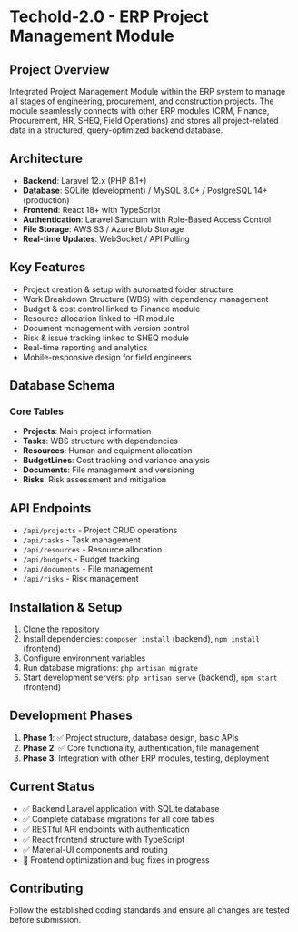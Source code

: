 # Techold-2.0 - ERP Project Management Module

## Project Overview
Integrated Project Management Module within the ERP system to manage all stages of engineering, procurement, and construction projects. The module seamlessly connects with other ERP modules (CRM, Finance, Procurement, HR, SHEQ, Field Operations) and stores all project-related data in a structured, query-optimized backend database.

## Architecture
- **Backend**: Laravel 12.x (PHP 8.1+)
- **Database**: SQLite (development) / MySQL 8.0+ / PostgreSQL 14+ (production)
- **Frontend**: React 18+ with TypeScript
- **Authentication**: Laravel Sanctum with Role-Based Access Control
- **File Storage**: AWS S3 / Azure Blob Storage
- **Real-time Updates**: WebSocket / API Polling

## Key Features
- Project creation & setup with automated folder structure
- Work Breakdown Structure (WBS) with dependency management
- Budget & cost control linked to Finance module
- Resource allocation linked to HR module
- Document management with version control
- Risk & issue tracking linked to SHEQ module
- Real-time reporting and analytics
- Mobile-responsive design for field engineers

## Database Schema
### Core Tables
- **Projects**: Main project information
- **Tasks**: WBS structure with dependencies
- **Resources**: Human and equipment allocation
- **BudgetLines**: Cost tracking and variance analysis
- **Documents**: File management and versioning
- **Risks**: Risk assessment and mitigation

## API Endpoints
- `/api/projects` - Project CRUD operations
- `/api/tasks` - Task management
- `/api/resources` - Resource allocation
- `/api/budgets` - Budget tracking
- `/api/documents` - File management
- `/api/risks` - Risk management

## Installation & Setup
1. Clone the repository
2. Install dependencies: `composer install` (backend), `npm install` (frontend)
3. Configure environment variables
4. Run database migrations: `php artisan migrate`
5. Start development servers: `php artisan serve` (backend), `npm start` (frontend)

## Development Phases
1. **Phase 1**: ✅ Project structure, database design, basic APIs
2. **Phase 2**: ✅ Core functionality, authentication, file management 
3. **Phase 3**: Integration with other ERP modules, testing, deployment

## Current Status
- ✅ Backend Laravel application with SQLite database
- ✅ Complete database migrations for all core tables
- ✅ RESTful API endpoints with authentication
- ✅ React frontend structure with TypeScript
- ✅ Material-UI components and routing
- 🚧 Frontend optimization and bug fixes in progress

## Contributing
Follow the established coding standards and ensure all changes are tested before submission.
